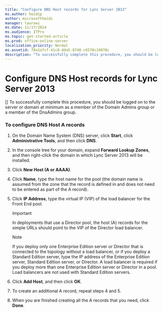 ```yaml
---
title: "Configure DNS Host records for Lync Server 2013"
ms.author: heidip
author: microsoftheidi
manager: laurawi
ms.date: 11/17/2014
ms.audience: ITPro
ms.topic: get-started-article
ms.prod: office-online-server
localization_priority: Normal
ms.assetid: 78a1afcf-41c8-4da5-8740-c6570c19078c
description: "To successfully complete this procedure, you should be logged on to the server or domain at minimum as a member of the Domain Admins group or a member of the DnsAdmins group."
---
```


# Configure DNS Host records for Lync Server 2013
[]
To successfully complete this procedure, you should be logged on to the server or domain at minimum as a member of the Domain Admins group or a member of the DnsAdmins group.
  
### To configure DNS Host A records

1. On the Domain Name System (DNS) server, click **Start**, click **Administrative Tools**, and then click **DNS**.
    
2. In the console tree for your domain, expand **Forward Lookup Zones**, and then right-click the domain in which Lync Server 2013 will be installed.
    
3. Click **New Host (A or AAAA)**.
    
4. Click **Name**, type the host name for the pool (the domain name is assumed from the zone that the record is defined in and does not need to be entered as part of the A record).
    
5. Click **IP Address**, type the virtual IP (VIP) of the load balancer for the Front End pool.
    
    > [!IMPORTANT]
    > In deployments that use a Director pool, the host (A) records for the simple URLs should point to the VIP of the Director load balancer. 
  
    > [!NOTE]
    >  If you deploy only one Enterprise Edition server or Director that is connected to the topology without a load balancer, or if you deploy a Standard Edition server, type the IP address of the Enterprise Edition server, Standard Edition server, or Director. A load balancer is required if you deploy more than one Enterprise Edition server or Director in a pool. Load balancers are not used with Standard Edition servers. 
  
6. Click **Add Host**, and then click **OK**. 
    
7. To create an additional A record, repeat steps 4 and 5.
    
8. When you are finished creating all the A records that you need, click **Done**.
    

